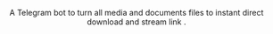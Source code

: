 
  
 <p align="center">
    A Telegram bot to turn all media and documents files to instant direct download and stream link .
    <br />
   </strong></a>
